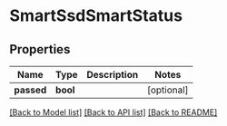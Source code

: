 # SmartSsdSmartStatus

## Properties
Name | Type | Description | Notes
------------ | ------------- | ------------- | -------------
**passed** | **bool** |  | [optional] 

[[Back to Model list]](../README.md#documentation-for-models) [[Back to API list]](../README.md#documentation-for-api-endpoints) [[Back to README]](../README.md)


